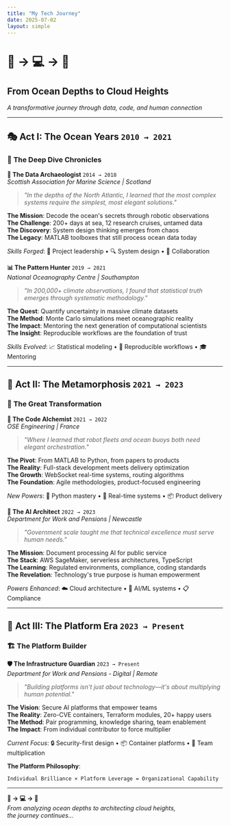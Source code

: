 ```yaml
---
title: "My Tech Journey"
date: 2025-07-02
layout: simple
---
```


<div class="journey-hero">

# 🌊 → 💻 → 🚀
## From Ocean Depths to Cloud Heights

*A transformative journey through data, code, and human connection*

</div>


---

## 🎭 **Act I: The Ocean Years** `2010 → 2021`

<div class="era-ocean">

### 🌊 **The Deep Dive Chronicles**

<div class="role-card ocean-card">

**🔬 The Data Archaeologist** `2014 → 2018`  
*Scottish Association for Marine Science | Scotland*

> *"In the depths of the North Atlantic, I learned that the most complex systems require the simplest, most elegant solutions."*

**The Mission**: Decode the ocean's secrets through robotic observations  
**The Challenge**: 200+ days at sea, 12 research cruises, untamed data  
**The Discovery**: System design thinking emerges from chaos  
**The Legacy**: MATLAB toolboxes that still process ocean data today

*Skills Forged*: 🎯 Project leadership • 🔍 System design • 🤝 Collaboration

</div>

<div class="role-card ocean-card">

**📊 The Pattern Hunter** `2019 → 2021`  
*National Oceanography Centre | Southampton*

> *"In 200,000+ climate observations, I found that statistical truth emerges through systematic methodology."*

**The Quest**: Quantify uncertainty in massive climate datasets  
**The Method**: Monte Carlo simulations meet oceanographic reality  
**The Impact**: Mentoring the next generation of computational scientists  
**The Insight**: Reproducible workflows are the foundation of trust

*Skills Evolved*: 📈 Statistical modeling • 🔄 Reproducible workflows • 🎓 Mentoring

</div>

</div>

---

## 🦋 **Act II: The Metamorphosis** `2021 → 2023`

<div class="era-transition">

### 🔄 **The Great Transformation**

<div class="role-card transition-card">

**🔧 The Code Alchemist** `2021 → 2022`  
*OSE Engineering | France*

> *"Where I learned that robot fleets and ocean buoys both need elegant orchestration."*

**The Pivot**: From MATLAB to Python, from papers to products  
**The Reality**: Full-stack development meets delivery optimization  
**The Growth**: WebSocket real-time systems, routing algorithms  
**The Foundation**: Agile methodologies, product-focused engineering

*New Powers*: 🐍 Python mastery • 🔗 Real-time systems • 📦 Product delivery

</div>

<div class="role-card transition-card">

**🤖 The AI Architect** `2022 → 2023`  
*Department for Work and Pensions | Newcastle*

> *"Government scale taught me that technical excellence must serve human needs."*

**The Mission**: Document processing AI for public service  
**The Stack**: AWS SageMaker, serverless architectures, TypeScript  
**The Learning**: Regulated environments, compliance, coding standards  
**The Revelation**: Technology's true purpose is human empowerment

*Powers Enhanced*: ☁️ Cloud architecture • 🤖 AI/ML systems • 📋 Compliance

</div>

</div>

---

## 🚀 **Act III: The Platform Era** `2023 → Present`

<div class="era-platform">

### 🏗️ **The Platform Builder**

<div class="role-card platform-card">

**🛡️ The Infrastructure Guardian** `2023 → Present`  
*Department for Work and Pensions - Digital | Remote*

> *"Building platforms isn't just about technology—it's about multiplying human potential."*

**The Vision**: Secure AI platforms that empower teams  
**The Reality**: Zero-CVE containers, Terraform modules, 20+ happy users  
**The Method**: Pair programming, knowledge sharing, team enablement  
**The Impact**: From individual contributor to force multiplier

*Current Focus*: 🔒 Security-first design • 📦 Container platforms • 👥 Team multiplication

**The Platform Philosophy**:
```
Individual Brilliance × Platform Leverage = Organizational Capability
```

</div>

</div>

---

<div class="journey-footer">

**🌊 → 💻 → 🚀**  
*From analyzing ocean depths to architecting cloud heights,  
the journey continues...*

</div>

